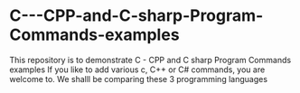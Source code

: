 # C---CPP-and-C-sharp-Program-Commands-examples
This repository is to demonstrate C - CPP  and C sharp Program Commands examples
If you like to add various c, C++ or C# commands, you are welcome to.
We shalll be comparing these 3 programming languages

